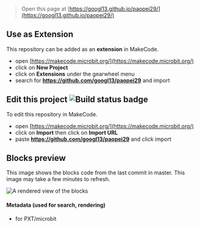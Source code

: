 
> Open this page at [https://googl13.github.io/paopei29/](https://googl13.github.io/paopei29/)

## Use as Extension

This repository can be added as an **extension** in MakeCode.

* open [https://makecode.microbit.org/](https://makecode.microbit.org/)
* click on **New Project**
* click on **Extensions** under the gearwheel menu
* search for **https://github.com/googl13/paopei29** and import

## Edit this project ![Build status badge](https://github.com/googl13/paopei29/workflows/MakeCode/badge.svg)

To edit this repository in MakeCode.

* open [https://makecode.microbit.org/](https://makecode.microbit.org/)
* click on **Import** then click on **Import URL**
* paste **https://github.com/googl13/paopei29** and click import

## Blocks preview

This image shows the blocks code from the last commit in master.
This image may take a few minutes to refresh.

![A rendered view of the blocks](https://github.com/googl13/paopei29/raw/master/.github/makecode/blocks.png)

#### Metadata (used for search, rendering)

* for PXT/microbit
<script src="https://makecode.com/gh-pages-embed.js"></script><script>makeCodeRender("{{ site.makecode.home_url }}", "{{ site.github.owner_name }}/{{ site.github.repository_name }}");</script>
